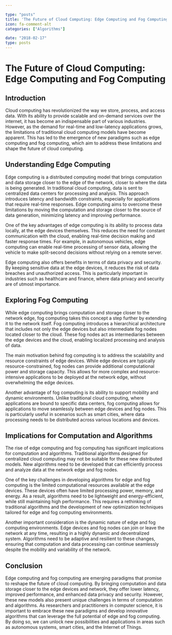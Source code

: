 ```yaml
---

type: "posts"
title: 'The Future of Cloud Computing: Edge Computing and Fog Computing'
icon: fa-comment-alt
categories: ["Algorithms"]

date: "2018-02-17"
type: posts
---
```





# The Future of Cloud Computing: Edge Computing and Fog Computing

## Introduction

Cloud computing has revolutionized the way we store, process, and access data. With its ability to provide scalable and on-demand services over the internet, it has become an indispensable part of various industries. However, as the demand for real-time and low-latency applications grows, the limitations of traditional cloud computing models have become apparent. This has led to the emergence of new paradigms such as edge computing and fog computing, which aim to address these limitations and shape the future of cloud computing.

## Understanding Edge Computing

Edge computing is a distributed computing model that brings computation and data storage closer to the edge of the network, closer to where the data is being generated. In traditional cloud computing, data is sent to centralized data centers for processing and analysis. This approach introduces latency and bandwidth constraints, especially for applications that require real-time responses. Edge computing aims to overcome these limitations by moving the computation and storage closer to the source of data generation, minimizing latency and improving performance.

One of the key advantages of edge computing is its ability to process data locally, at the edge devices themselves. This reduces the need for constant communication with the cloud, enabling real-time decision making and faster response times. For example, in autonomous vehicles, edge computing can enable real-time processing of sensor data, allowing the vehicle to make split-second decisions without relying on a remote server.

Edge computing also offers benefits in terms of data privacy and security. By keeping sensitive data at the edge devices, it reduces the risk of data breaches and unauthorized access. This is particularly important in industries such as healthcare and finance, where data privacy and security are of utmost importance.

## Exploring Fog Computing

While edge computing brings computation and storage closer to the network edge, fog computing takes this concept a step further by extending it to the network itself. Fog computing introduces a hierarchical architecture that includes not only the edge devices but also intermediate fog nodes located closer to the cloud. These fog nodes act as intermediaries between the edge devices and the cloud, enabling localized processing and analysis of data.

The main motivation behind fog computing is to address the scalability and resource constraints of edge devices. While edge devices are typically resource-constrained, fog nodes can provide additional computational power and storage capacity. This allows for more complex and resource-intensive applications to be deployed at the network edge, without overwhelming the edge devices.

Another advantage of fog computing is its ability to support mobility and dynamic environments. Unlike traditional cloud computing, where applications are bound to specific data centers, fog computing allows for applications to move seamlessly between edge devices and fog nodes. This is particularly useful in scenarios such as smart cities, where data processing needs to be distributed across various locations and devices.

## Implications for Computation and Algorithms

The rise of edge computing and fog computing has significant implications for computation and algorithms. Traditional algorithms designed for centralized cloud computing may not be suitable for these new distributed models. New algorithms need to be developed that can efficiently process and analyze data at the network edge and fog nodes.

One of the key challenges in developing algorithms for edge and fog computing is the limited computational resources available at the edge devices. These devices often have limited processing power, memory, and energy. As a result, algorithms need to be lightweight and energy-efficient, while still maintaining high performance. This requires a rethinking of traditional algorithms and the development of new optimization techniques tailored for edge and fog computing environments.

Another important consideration is the dynamic nature of edge and fog computing environments. Edge devices and fog nodes can join or leave the network at any time, resulting in a highly dynamic and decentralized system. Algorithms need to be adaptive and resilient to these changes, ensuring that computation and data processing can continue seamlessly despite the mobility and variability of the network.

## Conclusion

Edge computing and fog computing are emerging paradigms that promise to reshape the future of cloud computing. By bringing computation and data storage closer to the edge devices and network, they offer lower latency, improved performance, and enhanced data privacy and security. However, these new models also present unique challenges in terms of computation and algorithms. As researchers and practitioners in computer science, it is important to embrace these new paradigms and develop innovative algorithms that can leverage the full potential of edge and fog computing. By doing so, we can unlock new possibilities and applications in areas such as autonomous systems, smart cities, and the Internet of Things.